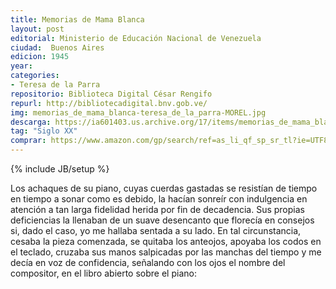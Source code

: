 ```yaml
---
title: Memorias de Mama Blanca
layout: post
editorial: Ministerio de Educación Nacional de Venezuela
ciudad:  Buenos Aires
edicion: 1945
year: 
categories: 
- Teresa de la Parra
repositorio: Biblioteca Digital César Rengifo
repurl: http://bibliotecadigital.bnv.gob.ve/
img: memorias_de_mama_blanca-teresa_de_la_parra-MOREL.jpg
descarga: https://ia601403.us.archive.org/17/items/memorias_de_mama_blanca_teresa_de_la_parra/memorias_de_mama_blanca_teresa_de_la_parra.pdf
tag: "Siglo XX"
comprar: https://www.amazon.com/gp/search/ref=as_li_qf_sp_sr_tl?ie=UTF8&tag=morelcoop-20&keywords=teresa de la parra&index=aps&camp=1789&creative=9325&linkCode=ur2&linkId=c4fabeb52a0733909a727b93373bf37c
---
```

{% include JB/setup %}

Los achaques de su piano, cuyas cuerdas gastadas se resistían de tiempo en tiempo a sonar como es debido, la hacían sonreír con indulgencia en atención a tan larga fi­delidad herida por fin de decadencia. Sus propias deficien­cias la llenaban de un suave desencanto que florecía en consejos si, dado el caso, yo me hallaba sentada a su lado. En tal circunstancia, cesaba la pieza comenzada, se quitaba los anteojos, apoyaba los codos en el teclado, cruzaba sus manos salpicadas por las manchas del tiempo y me decía en voz de confidencia, señalando con los ojos el nombre del compositor, en el libro abierto sobre el piano: